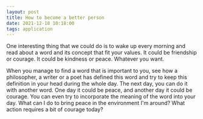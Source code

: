```yaml
---
layout: post
title: How to become a better person
date: 2021-12-18 10:18:00
tags: application
---
```


One interesting thing that we could do is to wake up every morning and read about a word and its concept that fit your values. It could be friendship or courage. It could be kindness or peace. Whatever you want.

When you manage to find a word that is important to you, see how a philosopher, a writer or a poet has defined this word and try to keep this definition in your head during the whole day. The next day, you can do it with another word. One day it could be peace, and another day it could be courage. You can even try to incorporate the meaning of the word into your day. What can I do to bring peace in the environment I'm around? What action requires a bit of courage today?
